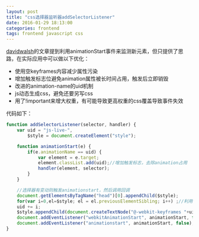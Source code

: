 ```yaml
---
layout: post
title: "css选择器监听器addSelectorListener"
date: 2016-01-29 18:13:00
categories: frontend
tags: frontend javascript css
---
```


[davidwalsh](https://davidwalsh.name/detect-node-insertion)的文章提到利用animationStart事件来监测新元素，但只提供了思路，在实际应用中可以做以下优化：

- 使用空keyframes内容减少属性污染
- 增加触发标志位避免animation属性被长时间占用，触发后立即销毁
- 改进的animation-name的uid机制
- js动态生成css，避免还要另写css
- 用了!important来增大权重，有可能导致更高权重的css覆盖导致事件失效

代码如下：

```javascript
function addSelectorListener(selector, handler) {
    var uid = "js-live-",
        $style = document.createElement("style");

    function animationStart(e) {
        if(e.animationName == uid) {
            var element = e.target;
            element.classList.add(uid);//增加触发标志，去除animation占用
            handler(element, selector);
        }
    }

    //选择器有变动则触发animationstart，然后调用回调
    document.getElementsByTagName("head")[0].appendChild($style);
    for(var i=0,el=$style; el = el.previousElementSibling; i++) ;//利用style标签的位置做uid
    uid += i;
    $style.appendChild(document.createTextNode("@-webkit-keyframes "+uid+" {0%{}}@keyframes "+uid+" {0%{}}"+selector+":not(."+uid+"){-webkit-animation:"+uid+" 1ms;animation:"+uid+" 1ms}"));
    document.addEventListener("webkitAnimationStart", animationStart, false);
    document.addEventListener("animationstart", animationStart, false);
}
```
